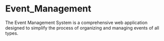 # Event_Management
The Event Management System is a comprehensive web application designed to simplify the process of organizing and managing events of all types. 
